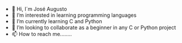 - 👋 Hi, I´m José Augusto 
- 👀 I’m interested in learning programming languages
- 🌱 I’m currently learning C and Python
- 💞️ I’m looking to collaborate as a beginner in any C or Python project
- 📫 How to reach me........

<!---
jascalea/jascalea is a ✨ special ✨ repository because its `README.md` (this file) appears on your GitHub profile.
You can click the Preview link to take a look at your changes.
--->
